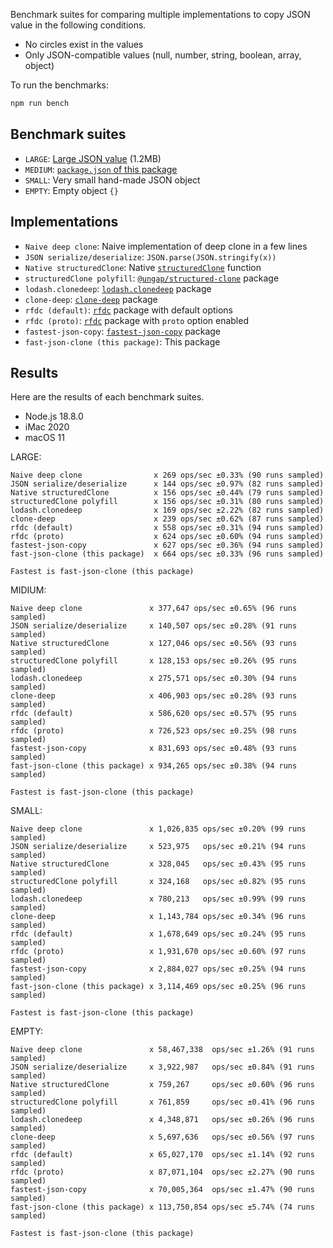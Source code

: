 Benchmark suites for comparing multiple implementations to copy JSON value in the following conditions.

- No circles exist in the values
- Only JSON-compatible values (null, number, string, boolean, array, object)

To run the benchmarks:

```sh
npm run bench
```

## Benchmark suites

- `LARGE`: [Large JSON value](../testdata/large.json) (1.2MB)
- `MEDIUM`: [`package.json` of this package](../package.json)
- `SMALL`: Very small hand-made JSON object
- `EMPTY`: Empty object `{}`

## Implementations

- `Naive deep clone`: Naive implementation of deep clone in a few lines
- `JSON serialize/deserialize`: `JSON.parse(JSON.stringify(x))`
- `Native structuredClone`: Native [`structuredClone`](https://developer.mozilla.org/en-US/docs/Web/API/structuredClone) function
- `structuredClone polyfill`: [`@ungap/structured-clone`](https://www.npmjs.com/package/@ungap/structured-clone) package
- `lodash.clonedeep`: [`lodash.clonedeep`](https://www.npmjs.com/package/lodash.clonedeep) package
- `clone-deep`: [`clone-deep`](https://www.npmjs.com/package/clone-deep) package
- `rfdc (default)`: [`rfdc`](https://www.npmjs.com/package/rfdc) package with default options
- `rfdc (proto)`:  [`rfdc`](https://www.npmjs.com/package/rfdc) package with `proto` option enabled
- `fastest-json-copy`: [`fastest-json-copy`](https://www.npmjs.com/package/fastest-json-copy) package
- `fast-json-clone (this package)`: This package

## Results

Here are the results of each benchmark suites.

- Node.js 18.8.0
- iMac 2020
- macOS 11

LARGE:

```
Naive deep clone                x 269 ops/sec ±0.33% (90 runs sampled)
JSON serialize/deserialize      x 144 ops/sec ±0.97% (82 runs sampled)
Native structuredClone          x 156 ops/sec ±0.44% (79 runs sampled)
structuredClone polyfill        x 156 ops/sec ±0.31% (80 runs sampled)
lodash.clonedeep                x 169 ops/sec ±2.22% (82 runs sampled)
clone-deep                      x 239 ops/sec ±0.62% (87 runs sampled)
rfdc (default)                  x 558 ops/sec ±0.31% (94 runs sampled)
rfdc (proto)                    x 624 ops/sec ±0.60% (94 runs sampled)
fastest-json-copy               x 627 ops/sec ±0.36% (94 runs sampled)
fast-json-clone (this package)  x 664 ops/sec ±0.33% (96 runs sampled)

Fastest is fast-json-clone (this package)
```

MIDIUM:

```
Naive deep clone               x 377,647 ops/sec ±0.65% (96 runs sampled)
JSON serialize/deserialize     x 140,507 ops/sec ±0.28% (91 runs sampled)
Native structuredClone         x 127,046 ops/sec ±0.56% (93 runs sampled)
structuredClone polyfill       x 128,153 ops/sec ±0.26% (95 runs sampled)
lodash.clonedeep               x 275,571 ops/sec ±0.30% (94 runs sampled)
clone-deep                     x 406,903 ops/sec ±0.28% (93 runs sampled)
rfdc (default)                 x 586,620 ops/sec ±0.57% (95 runs sampled)
rfdc (proto)                   x 726,523 ops/sec ±0.25% (98 runs sampled)
fastest-json-copy              x 831,693 ops/sec ±0.48% (93 runs sampled)
fast-json-clone (this package) x 934,265 ops/sec ±0.38% (94 runs sampled)

Fastest is fast-json-clone (this package)
```

SMALL:

```
Naive deep clone               x 1,026,835 ops/sec ±0.20% (99 runs sampled)
JSON serialize/deserialize     x 523,975   ops/sec ±0.21% (94 runs sampled)
Native structuredClone         x 328,045   ops/sec ±0.43% (95 runs sampled)
structuredClone polyfill       x 324,168   ops/sec ±0.82% (95 runs sampled)
lodash.clonedeep               x 780,213   ops/sec ±0.99% (99 runs sampled)
clone-deep                     x 1,143,784 ops/sec ±0.34% (96 runs sampled)
rfdc (default)                 x 1,678,649 ops/sec ±0.24% (95 runs sampled)
rfdc (proto)                   x 1,931,670 ops/sec ±0.60% (97 runs sampled)
fastest-json-copy              x 2,884,027 ops/sec ±0.25% (94 runs sampled)
fast-json-clone (this package) x 3,114,469 ops/sec ±0.25% (96 runs sampled)

Fastest is fast-json-clone (this package)
```

EMPTY:

```
Naive deep clone               x 58,467,338  ops/sec ±1.26% (91 runs sampled)
JSON serialize/deserialize     x 3,922,987   ops/sec ±0.84% (91 runs sampled)
Native structuredClone         x 759,267     ops/sec ±0.60% (96 runs sampled)
structuredClone polyfill       x 761,859     ops/sec ±0.41% (96 runs sampled)
lodash.clonedeep               x 4,348,871   ops/sec ±0.26% (96 runs sampled)
clone-deep                     x 5,697,636   ops/sec ±0.56% (97 runs sampled)
rfdc (default)                 x 65,027,170  ops/sec ±1.14% (92 runs sampled)
rfdc (proto)                   x 87,071,104  ops/sec ±2.27% (90 runs sampled)
fastest-json-copy              x 70,005,364  ops/sec ±1.47% (90 runs sampled)
fast-json-clone (this package) x 113,750,854 ops/sec ±5.74% (74 runs sampled)

Fastest is fast-json-clone (this package)
```

